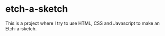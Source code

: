 # etch-a-sketch
This is a project where I try to use HTML, CSS and Javascript to make an Etch-a-sketch.
